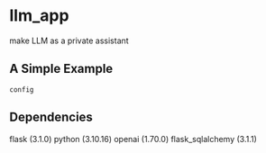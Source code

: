 # llm_app
make LLM as a private assistant  

## A Simple Example  
```
config
```

## Dependencies
flask (3.1.0)
python (3.10.16)
openai (1.70.0)
flask_sqlalchemy (3.1.1)
